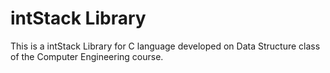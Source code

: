 # intStack Library
This is a intStack Library for C language developed on Data Structure class of the Computer Engineering course.

